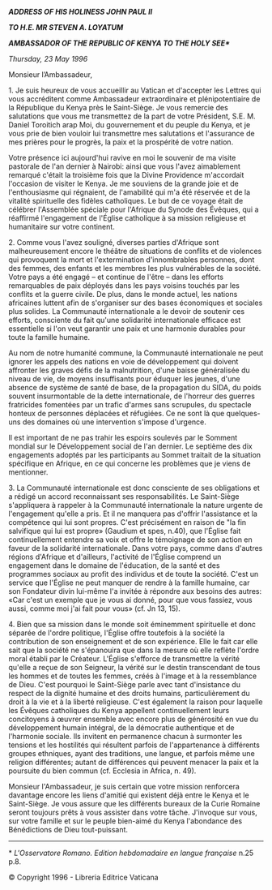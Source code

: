 ***ADDRESS OF HIS HOLINESS JOHN PAUL II***

***TO H.E. MR STEVEN A. LOYATUM***

***AMBASSADOR OF THE REPUBLIC OF KENYA TO THE HOLY SEE\****

*Thursday, 23 May 1996*

Monsieur l’Ambassadeur,

1\. Je suis heureux de vous accueillir au Vatican et d'accepter les Lettres qui vous accréditent comme Ambassadeur extraordinaire et plénipotentiaire de la République du Kenya près le Saint-Siège. Je vous remercie des salutations que vous me transmettez de la part de votre Président, S.E. M. Daniel Toroitich arap Moi, du gouvernement et du peuple du Kenya, et je vous prie de bien vouloir lui transmettre mes salutations et l'assurance de mes prières pour le progrès, la paix et la prospérité de votre nation.

Votre présence ici aujourd'hui ravive en moi le souvenir de ma visite pastorale de l'an dernier à Nairobi: ainsi que vous l'avez aimablement remarqué c'était la troisième fois que la Divine Providence m'accordait l'occasion de visiter le Kenya. Je me souviens de la grande joie et de l'enthousiasme qui régnaient, de l'amabilité qui m'a été réservée et de la vitalité spirituelle des fidèles catholiques. Le but de ce voyage était de célébrer l'Assemblée spéciale pour l'Afrique du Synode des Évêques, qui a réaffirmé l'engagement de l'Église catholique à sa mission religieuse et humanitaire sur votre continent.

2\. Comme vous l'avez souligné, diverses parties d'Afrique sont malheureusement encore le théâtre de situations de conflits et de violences qui provoquent la mort et l'extermination d'innombrables personnes, dont des femmes, des enfants et les membres les plus vulnérables de la société. Votre pays a été engagé – et continue de l'être – dans les efforts remarquables de paix déployés dans les pays voisins touchés par les conflits et la guerre civile. De plus, dans le monde actuel, les nations africaines luttent afin de s'organiser sur des bases économiques et sociales plus solides. La Communauté internationale a le devoir de soutenir ces efforts, consciente du fait qu'une solidarité internationale efficace est essentielle si l'on veut garantir une paix et une harmonie durables pour toute la famille humaine.

Au nom de notre humanité commune, la Communauté internationale ne peut ignorer les appels des nations en voie de développement qui doivent affronter les graves défis de la malnutrition, d'une baisse généralisée du niveau de vie, de moyens insuffisants pour éduquer les jeunes, d'une absence de système de santé de base, de la propagation du SIDA, du poids souvent insurmontable de la dette internationale, de l'horreur des guerres fratricides fomentées par un trafic d'armes sans scrupules, du spectacle honteux de personnes déplacées et réfugiées. Ce ne sont là que quelques-uns des domaines où une intervention s'impose d'urgence.

Il est important de ne pas trahir les espoirs soulevés par le Somment mondial sur le Développement social de l'an dernier. Le septième des dix engagements adoptés par les participants au Sommet traitait de la situation spécifique en Afrique, en ce qui concerne les problèmes que je viens de mentionner.

3\. La Communauté internationale est donc consciente de ses obligations et a rédigé un accord reconnaissant ses responsabilités. Le Saint-Siège s'appliquera à rappeler à la Communauté internationale la nature urgente de l'engagement qu'elle a pris. Et il ne manquera pas d'offrir l'assistance et la compétence qui lui sont propres. C'est précisément en raison de "la fin salvifique qui lui est propre» (Gaudium et spes, n.40), que l'Église fait continuellement entendre sa voix et offre le témoignage de son action en faveur de la solidarité internationale. Dans votre pays, comme dans d'autres régions d'Afrique et d'ailleurs, l'activité de l'Église comprend un engagement dans le domaine de l'éducation, de la santé et des programmes sociaux au profit des individus et de toute la société. C'est un service que l'Église ne peut manquer de rendre à la famille humaine, car son Fondateur divin lui-même l'a invitée à répondre aux besoins des autres: «Car c'est un exemple que je vous ai donné, pour que vous fassiez, vous aussi, comme moi j'ai fait pour vous» (cf. Jn 13, 15).

4\. Bien que sa mission dans le monde soit éminemment spirituelle et donc séparée de l'ordre politique, l'Église offre toutefois à la société la contribution de son enseignement et de son expérience. Elle le fait car elle sait que la société ne s'épanouira que dans la mesure où elle reflète l'ordre moral établi par le Créateur. L'Église s'efforce de transmettre la vérité qu'elle a reçue de son Seigneur, la vérité sur le destin transcendant de tous les hommes et de toutes les femmes, créés à l'image et à la ressemblance de Dieu. C'est pourquoi le Saint-Siège parle avec tant d'insistance du respect de la dignité humaine et des droits humains, particulièrement du droit à la vie et à la liberté religieuse. C'est également la raison pour laquelle les Évêques catholiques du Kenya appellent continuellement leurs concitoyens à œuvrer ensemble avec encore plus de générosité en vue du développement humain intégral, de la démocratie authentique et de l'harmonie sociale. Ils invitent en permanence chacun à surmonter les tensions et les hostilités qui résultent parfois de l'appartenance à différents groupes ethniques, ayant des traditions, une langue, et parfois même une religion différentes; autant de différences qui peuvent menacer la paix et la poursuite du bien commun (cf. Ecclesia in Africa, n. 49).

Monsieur l'Ambassadeur, je suis certain que votre mission renforcera davantage encore les liens d'amitié qui existent déjà entre le Kenya et le Saint-Siège. Je vous assure que les différents bureaux de la Curie Romaine seront toujours prêts à vous assister dans votre tâche. J'invoque sur vous, sur votre famille et sur le peuple bien-aimé du Kenya l'abondance des Bénédictions de Dieu tout-puissant.

* * *

\* *L'Osservatore Romano. Edition hebdomadaire en langue française* n.25 p.8.

© Copyright 1996 - Libreria Editrice Vaticana